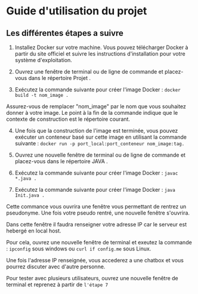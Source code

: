 # Guide d'utilisation du projet 
	
## Les différentes étapes a suivre

1. Installez Docker sur votre machine. Vous pouvez télécharger Docker à partir du site officiel et suivre les instructions d'installation pour votre système d'exploitation.

2. Ouvrez une fenêtre de terminal ou de ligne de commande et placez-vous dans le répertoire Projet .

3. Exécutez la commande suivante pour créer l'image Docker : `docker build -t nom_image .`

Assurez-vous de remplacer "nom_image" par le nom que vous souhaitez donner à votre image. Le point à la fin de la commande indique que le contexte de construction est le répertoire courant.

4. Une fois que la construction de l'image est terminée, vous pouvez exécuter un conteneur basé sur cette image en utilisant la commande suivante : `docker run -p port_local:port_conteneur nom_image:tag.`
	
5. Ouvrez une nouvelle fenêtre de terminal ou de ligne de commande et placez-vous dans le répertoire JAVA .

6. Exécutez la commande suivante pour créer l'image Docker : `javac *.java .`

7. Exécutez la commande suivante pour créer l'image Docker : `java Init.java .`

Cette commance vous ouvrira une fenêtre vous permettant de rentrez un pseudonyme. Une fois votre pseudo rentré, une nouvelle fenêtre s'ouvrira.

Dans cette fenêtre il faudra renseigner votre adresse IP car le serveur est hebergé en local host.

Pour cela, ouvrez une nouvelle fenêtre de terminal et exeutez la commande : 
`ipconfig` sous windows ou `curl if config.me` sous Linux.

Une fois l'adresse IP renseignée, vous accederez a une chatbox et vous pourrez discuter avec d'autre personne.


Pour tester avec plusieurs utilisateurs, ouvrez une nouvelle fenêtre de terminal et reprenez à partir de `l'étape 7`

